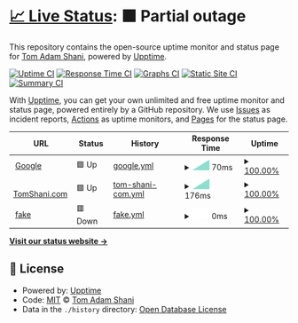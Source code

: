 # [📈 Live Status](https://pinkstrings.github.io/upptime): <!--live status--> **🟧 Partial outage**

This repository contains the open-source uptime monitor and status page for [Tom Adam Shani](https://tomshani.com), powered by [Upptime](https://github.com/upptime/upptime).

[![Uptime CI](https://github.com/pinkstrings/upptime/workflows/Uptime%20CI/badge.svg)](https://github.com/pinkstrings/upptime/actions?query=workflow%3A%22Uptime+CI%22)
[![Response Time CI](https://github.com/pinkstrings/upptime/workflows/Response%20Time%20CI/badge.svg)](https://github.com/pinkstrings/upptime/actions?query=workflow%3A%22Response+Time+CI%22)
[![Graphs CI](https://github.com/pinkstrings/upptime/workflows/Graphs%20CI/badge.svg)](https://github.com/pinkstrings/upptime/actions?query=workflow%3A%22Graphs+CI%22)
[![Static Site CI](https://github.com/pinkstrings/upptime/workflows/Static%20Site%20CI/badge.svg)](https://github.com/pinkstrings/upptime/actions?query=workflow%3A%22Static+Site+CI%22)
[![Summary CI](https://github.com/pinkstrings/upptime/workflows/Summary%20CI/badge.svg)](https://github.com/pinkstrings/upptime/actions?query=workflow%3A%22Summary+CI%22)

With [Upptime](https://upptime.js.org), you can get your own unlimited and free uptime monitor and status page, powered entirely by a GitHub repository. We use [Issues](https://github.com/pinkstrings/upptime/issues) as incident reports, [Actions](https://github.com/pinkstrings/upptime/actions) as uptime monitors, and [Pages](https://pinkstrings.github.io/upptime) for the status page.

<!--start: status pages-->
<!-- This summary is generated by Upptime (https://github.com/upptime/upptime) -->
<!-- Do not edit this manually, your changes will be overwritten -->
<!-- prettier-ignore -->
| URL | Status | History | Response Time | Uptime |
| --- | ------ | ------- | ------------- | ------ |
| <img alt="" src="https://favicons.githubusercontent.com/www.google.com" height="13"> [Google](https://www.google.com) | 🟩 Up | [google.yml](https://github.com/pinkstrings/upptime/commits/HEAD/history/google.yml) | <details><summary><img alt="Response time graph" src="./graphs/google/response-time-week.png" height="20"> 70ms</summary><br><a href="https://pinkstrings.github.io/upptime/history/google"><img alt="Response time 70" src="https://img.shields.io/endpoint?url=https%3A%2F%2Fraw.githubusercontent.com%2Fpinkstrings%2Fupptime%2FHEAD%2Fapi%2Fgoogle%2Fresponse-time.json"></a><br><a href="https://pinkstrings.github.io/upptime/history/google"><img alt="24-hour response time 70" src="https://img.shields.io/endpoint?url=https%3A%2F%2Fraw.githubusercontent.com%2Fpinkstrings%2Fupptime%2FHEAD%2Fapi%2Fgoogle%2Fresponse-time-day.json"></a><br><a href="https://pinkstrings.github.io/upptime/history/google"><img alt="7-day response time 70" src="https://img.shields.io/endpoint?url=https%3A%2F%2Fraw.githubusercontent.com%2Fpinkstrings%2Fupptime%2FHEAD%2Fapi%2Fgoogle%2Fresponse-time-week.json"></a><br><a href="https://pinkstrings.github.io/upptime/history/google"><img alt="30-day response time 70" src="https://img.shields.io/endpoint?url=https%3A%2F%2Fraw.githubusercontent.com%2Fpinkstrings%2Fupptime%2FHEAD%2Fapi%2Fgoogle%2Fresponse-time-month.json"></a><br><a href="https://pinkstrings.github.io/upptime/history/google"><img alt="1-year response time 70" src="https://img.shields.io/endpoint?url=https%3A%2F%2Fraw.githubusercontent.com%2Fpinkstrings%2Fupptime%2FHEAD%2Fapi%2Fgoogle%2Fresponse-time-year.json"></a></details> | <details><summary><a href="https://pinkstrings.github.io/upptime/history/google">100.00%</a></summary><a href="https://pinkstrings.github.io/upptime/history/google"><img alt="All-time uptime 100.00%" src="https://img.shields.io/endpoint?url=https%3A%2F%2Fraw.githubusercontent.com%2Fpinkstrings%2Fupptime%2FHEAD%2Fapi%2Fgoogle%2Fuptime.json"></a><br><a href="https://pinkstrings.github.io/upptime/history/google"><img alt="24-hour uptime 100.00%" src="https://img.shields.io/endpoint?url=https%3A%2F%2Fraw.githubusercontent.com%2Fpinkstrings%2Fupptime%2FHEAD%2Fapi%2Fgoogle%2Fuptime-day.json"></a><br><a href="https://pinkstrings.github.io/upptime/history/google"><img alt="7-day uptime 100.00%" src="https://img.shields.io/endpoint?url=https%3A%2F%2Fraw.githubusercontent.com%2Fpinkstrings%2Fupptime%2FHEAD%2Fapi%2Fgoogle%2Fuptime-week.json"></a><br><a href="https://pinkstrings.github.io/upptime/history/google"><img alt="30-day uptime 100.00%" src="https://img.shields.io/endpoint?url=https%3A%2F%2Fraw.githubusercontent.com%2Fpinkstrings%2Fupptime%2FHEAD%2Fapi%2Fgoogle%2Fuptime-month.json"></a><br><a href="https://pinkstrings.github.io/upptime/history/google"><img alt="1-year uptime 100.00%" src="https://img.shields.io/endpoint?url=https%3A%2F%2Fraw.githubusercontent.com%2Fpinkstrings%2Fupptime%2FHEAD%2Fapi%2Fgoogle%2Fuptime-year.json"></a></details>
| <img alt="" src="https://favicons.githubusercontent.com/tomshani.com" height="13"> [TomShani.com](https://tomshani.com) | 🟩 Up | [tom-shani-com.yml](https://github.com/pinkstrings/upptime/commits/HEAD/history/tom-shani-com.yml) | <details><summary><img alt="Response time graph" src="./graphs/tom-shani-com/response-time-week.png" height="20"> 176ms</summary><br><a href="https://pinkstrings.github.io/upptime/history/tom-shani-com"><img alt="Response time 176" src="https://img.shields.io/endpoint?url=https%3A%2F%2Fraw.githubusercontent.com%2Fpinkstrings%2Fupptime%2FHEAD%2Fapi%2Ftom-shani-com%2Fresponse-time.json"></a><br><a href="https://pinkstrings.github.io/upptime/history/tom-shani-com"><img alt="24-hour response time 176" src="https://img.shields.io/endpoint?url=https%3A%2F%2Fraw.githubusercontent.com%2Fpinkstrings%2Fupptime%2FHEAD%2Fapi%2Ftom-shani-com%2Fresponse-time-day.json"></a><br><a href="https://pinkstrings.github.io/upptime/history/tom-shani-com"><img alt="7-day response time 176" src="https://img.shields.io/endpoint?url=https%3A%2F%2Fraw.githubusercontent.com%2Fpinkstrings%2Fupptime%2FHEAD%2Fapi%2Ftom-shani-com%2Fresponse-time-week.json"></a><br><a href="https://pinkstrings.github.io/upptime/history/tom-shani-com"><img alt="30-day response time 176" src="https://img.shields.io/endpoint?url=https%3A%2F%2Fraw.githubusercontent.com%2Fpinkstrings%2Fupptime%2FHEAD%2Fapi%2Ftom-shani-com%2Fresponse-time-month.json"></a><br><a href="https://pinkstrings.github.io/upptime/history/tom-shani-com"><img alt="1-year response time 176" src="https://img.shields.io/endpoint?url=https%3A%2F%2Fraw.githubusercontent.com%2Fpinkstrings%2Fupptime%2FHEAD%2Fapi%2Ftom-shani-com%2Fresponse-time-year.json"></a></details> | <details><summary><a href="https://pinkstrings.github.io/upptime/history/tom-shani-com">100.00%</a></summary><a href="https://pinkstrings.github.io/upptime/history/tom-shani-com"><img alt="All-time uptime 100.00%" src="https://img.shields.io/endpoint?url=https%3A%2F%2Fraw.githubusercontent.com%2Fpinkstrings%2Fupptime%2FHEAD%2Fapi%2Ftom-shani-com%2Fuptime.json"></a><br><a href="https://pinkstrings.github.io/upptime/history/tom-shani-com"><img alt="24-hour uptime 100.00%" src="https://img.shields.io/endpoint?url=https%3A%2F%2Fraw.githubusercontent.com%2Fpinkstrings%2Fupptime%2FHEAD%2Fapi%2Ftom-shani-com%2Fuptime-day.json"></a><br><a href="https://pinkstrings.github.io/upptime/history/tom-shani-com"><img alt="7-day uptime 100.00%" src="https://img.shields.io/endpoint?url=https%3A%2F%2Fraw.githubusercontent.com%2Fpinkstrings%2Fupptime%2FHEAD%2Fapi%2Ftom-shani-com%2Fuptime-week.json"></a><br><a href="https://pinkstrings.github.io/upptime/history/tom-shani-com"><img alt="30-day uptime 100.00%" src="https://img.shields.io/endpoint?url=https%3A%2F%2Fraw.githubusercontent.com%2Fpinkstrings%2Fupptime%2FHEAD%2Fapi%2Ftom-shani-com%2Fuptime-month.json"></a><br><a href="https://pinkstrings.github.io/upptime/history/tom-shani-com"><img alt="1-year uptime 100.00%" src="https://img.shields.io/endpoint?url=https%3A%2F%2Fraw.githubusercontent.com%2Fpinkstrings%2Fupptime%2FHEAD%2Fapi%2Ftom-shani-com%2Fuptime-year.json"></a></details>
| <img alt="" src="https://favicons.githubusercontent.com/foobarasdfa.com" height="13"> [fake](https://foobarasdfa.com) | 🟥 Down | [fake.yml](https://github.com/pinkstrings/upptime/commits/HEAD/history/fake.yml) | <details><summary><img alt="Response time graph" src="./graphs/fake/response-time-week.png" height="20"> 0ms</summary><br><a href="https://pinkstrings.github.io/upptime/history/fake"><img alt="Response time 0" src="https://img.shields.io/endpoint?url=https%3A%2F%2Fraw.githubusercontent.com%2Fpinkstrings%2Fupptime%2FHEAD%2Fapi%2Ffake%2Fresponse-time.json"></a><br><a href="https://pinkstrings.github.io/upptime/history/fake"><img alt="24-hour response time 0" src="https://img.shields.io/endpoint?url=https%3A%2F%2Fraw.githubusercontent.com%2Fpinkstrings%2Fupptime%2FHEAD%2Fapi%2Ffake%2Fresponse-time-day.json"></a><br><a href="https://pinkstrings.github.io/upptime/history/fake"><img alt="7-day response time 0" src="https://img.shields.io/endpoint?url=https%3A%2F%2Fraw.githubusercontent.com%2Fpinkstrings%2Fupptime%2FHEAD%2Fapi%2Ffake%2Fresponse-time-week.json"></a><br><a href="https://pinkstrings.github.io/upptime/history/fake"><img alt="30-day response time 0" src="https://img.shields.io/endpoint?url=https%3A%2F%2Fraw.githubusercontent.com%2Fpinkstrings%2Fupptime%2FHEAD%2Fapi%2Ffake%2Fresponse-time-month.json"></a><br><a href="https://pinkstrings.github.io/upptime/history/fake"><img alt="1-year response time 0" src="https://img.shields.io/endpoint?url=https%3A%2F%2Fraw.githubusercontent.com%2Fpinkstrings%2Fupptime%2FHEAD%2Fapi%2Ffake%2Fresponse-time-year.json"></a></details> | <details><summary><a href="https://pinkstrings.github.io/upptime/history/fake">100.00%</a></summary><a href="https://pinkstrings.github.io/upptime/history/fake"><img alt="All-time uptime 100.00%" src="https://img.shields.io/endpoint?url=https%3A%2F%2Fraw.githubusercontent.com%2Fpinkstrings%2Fupptime%2FHEAD%2Fapi%2Ffake%2Fuptime.json"></a><br><a href="https://pinkstrings.github.io/upptime/history/fake"><img alt="24-hour uptime 100.00%" src="https://img.shields.io/endpoint?url=https%3A%2F%2Fraw.githubusercontent.com%2Fpinkstrings%2Fupptime%2FHEAD%2Fapi%2Ffake%2Fuptime-day.json"></a><br><a href="https://pinkstrings.github.io/upptime/history/fake"><img alt="7-day uptime 100.00%" src="https://img.shields.io/endpoint?url=https%3A%2F%2Fraw.githubusercontent.com%2Fpinkstrings%2Fupptime%2FHEAD%2Fapi%2Ffake%2Fuptime-week.json"></a><br><a href="https://pinkstrings.github.io/upptime/history/fake"><img alt="30-day uptime 100.00%" src="https://img.shields.io/endpoint?url=https%3A%2F%2Fraw.githubusercontent.com%2Fpinkstrings%2Fupptime%2FHEAD%2Fapi%2Ffake%2Fuptime-month.json"></a><br><a href="https://pinkstrings.github.io/upptime/history/fake"><img alt="1-year uptime 100.00%" src="https://img.shields.io/endpoint?url=https%3A%2F%2Fraw.githubusercontent.com%2Fpinkstrings%2Fupptime%2FHEAD%2Fapi%2Ffake%2Fuptime-year.json"></a></details>

<!--end: status pages-->

[**Visit our status website →**](https://pinkstrings.github.io/upptime)

## 📄 License

- Powered by: [Upptime](https://github.com/upptime/upptime)
- Code: [MIT](./LICENSE) © [Tom Adam Shani](https://tomshani.com)
- Data in the `./history` directory: [Open Database License](https://opendatacommons.org/licenses/odbl/1-0/)
